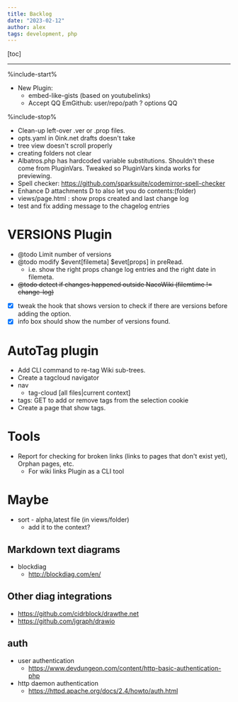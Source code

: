 ```yaml
---
title: Backlog
date: "2023-02-12"
author: alex
tags: development, php
---
```

[toc]

***

%include-start%

- New Plugin:
  - embed-like-gists (based on youtubelinks)
  - Accept QQ EmGithub: user/repo/path ? options QQ

%include-stop%

- Clean-up left-over .ver or .prop files.
- opts.yaml in 0ink.net drafts doesn't take
- tree view doesn't scroll properly
- creating folders not clear
- Albatros.php has hardcoded variable substitutions.  Shouldn't
  these come from PluginVars.  Tweaked so PluginVars kinda works for
  previewing.
- Spell checker: https://github.com/sparksuite/codemirror-spell-checker
- Enhance D attachments D to also let you do contents:(folder)
- views/page.html : show props created and last change log
- test and fix adding message to the chagelog entries

# VERSIONS Plugin

 * @todo Limit number of versions
 * @todo modify $event[filemeta] $evet[props] in preRead.
   - i.e. show the right props change log entries and the right date in filemeta.
 * ~~@todo detect if changes happened outside NacoWiki (filemtime != change-log)~~
 * [x] tweak the hook that shows version to check if there are versions before
   adding the option.
 * [x] info box should show the number of versions found.

# AutoTag plugin

- Add CLI command to re-tag Wiki sub-trees.
- Create a tagcloud navigator
- nav
  - tag-cloud [all files|current context]
- tags: GET to add or remove tags from the selection cookie
- Create a page that show tags.

# Tools

- Report for checking for broken links (links to pages that don't exist yet), Orphan pages, etc.
  - For wiki links Plugin as a CLI tool

# Maybe

- sort - alpha,latest file (in views/folder)
  - add it to the context?



## Markdown text diagrams

- blockdiag
  - http://blockdiag.com/en/

## Other diag integrations

- https://github.com/cidrblock/drawthe.net
- https://github.com/jgraph/drawio

## auth

- user authentication
  - https://www.devdungeon.com/content/http-basic-authentication-php
- http daemon authentication
  - https://httpd.apache.org/docs/2.4/howto/auth.html


